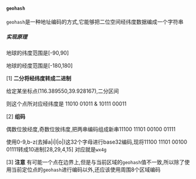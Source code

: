 #### `geohash`

`geohash`是一种地址编码的方式,它能够把二位空间经纬度数据编成一个字符串




##### 实现原理

地球的纬度范围是[-90,90]

地球的经度范围是[-180,180]

[1] **二分将经纬度转成二进制**

给定某坐标点(116.389550,39.928167),二分区间

则这个点所对应经纬度是  11010 01011 & 10111 00011 


[2] **组码**

偶数位放经度,奇数位放纬度,把两串编码组成新串11100 11101 00100 01111


使用0-9,b-z(去掉a|i|l|o|)这32个字母进行base32编码,现将11100 11101 00100 01111转成10进制[28,29,4,15]
对应就是`wx4g`



[3] **注意**
有可能一个点在边界上,但是与当前区域的`geohash`值不一致,所以除了使用当前定位点的`geohash`进行编码以外,还应该使用周围8个区域编码
